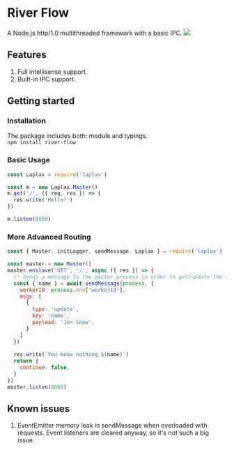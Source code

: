 # River Flow
A Node.js http/1.0 multithreaded framework with a basic IPC.
<img src="./logo.svg"/>

## Features
1. Full intellisense support.
1. Built-in IPC support.

## Getting started
### Installation
The package includes both: module and typings.<br/>
`npm install river-flow`
### Basic Usage
```javascript
const Laplax = require('laplax')

const m = new Laplax.Master()
m.get('/', ({ req, res }) => {
  res.write('Hello!')
})

m.listen(8000)
```
### More Advanced Routing
```javascript
const { Master, initLogger, sendMessage, Laplax } = require('laplax')

const master = new Master()
master.enslave('GET', '/', async ({ res }) => {
  /* Sends a message to the master process in order to get/update the state */
  const { name } = await sendMessage(process, {
    workerId: process.env['workerId'],
    msgs: [
      {
        type: 'update',
        key: 'name',
        payload: 'Jon Snow',
      }
    ]
  })
  
  res.write(`You know nothing ${name}`)
  return {
    continue: false,
  }
})
master.listen(8000)
```

## Known issues
1. EventEmitter memory leak in sendMessage when overloaded with requests. Event listeners are cleared anyway, so it's not such a big issue.